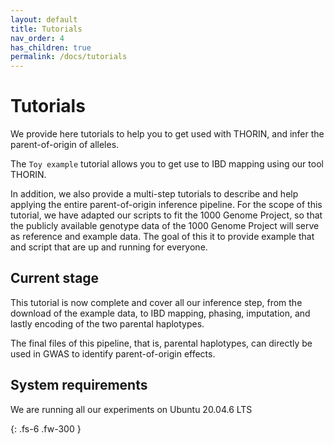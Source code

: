 ```yaml
---
layout: default
title: Tutorials
nav_order: 4
has_children: true
permalink: /docs/tutorials
---
```


# Tutorials

We provide here tutorials to help you to get used with THORIN, and infer the parent-of-origin of alleles.

The `Toy example` tutorial allows you to get use to IBD mapping using our tool THORIN.


In addition, we also provide a multi-step tutorials to describe and help applying the entire parent-of-origin inference pipeline. For the scope of this tutorial, we have adapted our scripts to fit the 1000 Genome Project, so that the publicly available genotype data of the 1000 Genome Project will serve as reference and example data. The goal of this it to provide example that and script that are up and running for everyone.

## Current stage

This tutorial is now complete and cover all our inference step, from the download of the example data, to IBD mapping, phasing, imputation, and lastly encoding of the two parental haplotypes.

The final files of this pipeline, that is, parental haplotypes, can directly be used in GWAS to identify parent-of-origin effects.

## System requirements

We are running all our experiments on Ubuntu 20.04.6 LTS

{: .fs-6 .fw-300 }


